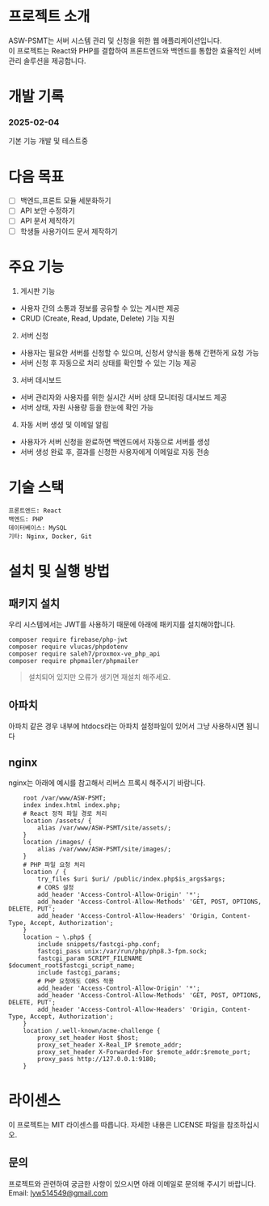# 프로젝트 소개

ASW-PSMT는 서버 시스템 관리 및 신청을 위한 웹 애플리케이션입니다.<br/>
이 프로젝트는 React와 PHP를 결합하여 프론트엔드와 백엔드를 통합한 효율적인 서버 관리 솔루션을 제공합니다.

# 개발 기록
### 2025-02-04 
기본 기능 개발 및 테스트중 

# 다음 목표
 - [ ] 백엔드,프론트 모듈 세분화하기
 - [ ] API 보안 수정하기
 - [ ] API 문서 제작하기
 - [ ] 학생들 사용가이드 문서 제작하기

# 주요 기능

1. 게시판 기능
 - 사용자 간의 소통과 정보를 공유할 수 있는 게시판 제공
 - CRUD (Create, Read, Update, Delete) 기능 지원
2. 서버 신청
 - 사용자는 필요한 서버를 신청할 수 있으며, 신청서 양식을 통해 간편하게 요청 가능
 - 서버 신청 후 자동으로 처리 상태를 확인할 수 있는 기능 제공
3. 서버 데시보드
 - 서버 관리자와 사용자를 위한 실시간 서버 상태 모니터링 대시보드 제공
 - 서버 상태, 자원 사용량 등을 한눈에 확인 가능
4. 자동 서버 생성 및 이메일 알림
 - 사용자가 서버 신청을 완료하면 백엔드에서 자동으로 서버를 생성
 - 서버 생성 완료 후, 결과를 신청한 사용자에게 이메일로 자동 전송


# 기술 스택
```
프론트엔드: React
백엔드: PHP
데이터베이스: MySQL
기타: Nginx, Docker, Git
```
# 설치 및 실행 방법
##  패키지 설치
우리 시스템에서는 JWT를 사용하기 때문에 아래에 패키지를 설치해야합니다.
```
composer require firebase/php-jwt
composer require vlucas/phpdotenv
composer require saleh7/proxmox-ve_php_api
composer require phpmailer/phpmailer
```
> 설치되어 있지만 오류가 생기면 재설치 해주세요.

## 아파치
아파치 같은 경우 내부에 htdocs라는 아파치 설정파일이 있어서 그냥 사용하시면 됨니다

## nginx
nginx는 아래에 예시를 참고해서 리버스 프록시 해주시기 바람니다.
```
    root /var/www/ASW-PSMT;
    index index.html index.php;
    # React 정적 파일 경로 처리
    location /assets/ {
        alias /var/www/ASW-PSMT/site/assets/;
    }
    location /images/ {
        alias /var/www/ASW-PSMT/site/images/;
    }
    # PHP 파일 요청 처리
    location / {
        try_files $uri $uri/ /public/index.php$is_args$args;
        # CORS 설정
        add_header 'Access-Control-Allow-Origin' '*';
        add_header 'Access-Control-Allow-Methods' 'GET, POST, OPTIONS, DELETE, PUT';
        add_header 'Access-Control-Allow-Headers' 'Origin, Content-Type, Accept, Authorization';
    }
    location ~ \.php$ {
        include snippets/fastcgi-php.conf;
        fastcgi_pass unix:/var/run/php/php8.3-fpm.sock;
        fastcgi_param SCRIPT_FILENAME $document_root$fastcgi_script_name;
        include fastcgi_params;
        # PHP 요청에도 CORS 적용
        add_header 'Access-Control-Allow-Origin' '*';
        add_header 'Access-Control-Allow-Methods' 'GET, POST, OPTIONS, DELETE, PUT';
        add_header 'Access-Control-Allow-Headers' 'Origin, Content-Type, Accept, Authorization';
    }
    location /.well-known/acme-challenge {
        proxy_set_header Host $host;
        proxy_set_header X-Real_IP $remote_addr;
        proxy_set_header X-Forwarded-For $remote_addr:$remote_port;
        proxy_pass http://127.0.0.1:9180;
    }
```

# 라이센스
이 프로젝트는 MIT 라이센스를 따릅니다. 자세한 내용은 LICENSE 파일을 참조하십시오.

## 문의

프로젝트와 관련하여 궁금한 사항이 있으시면 아래 이메일로 문의해 주시기 바랍니다.<br/>
Email: lyw514549@gmail.com
